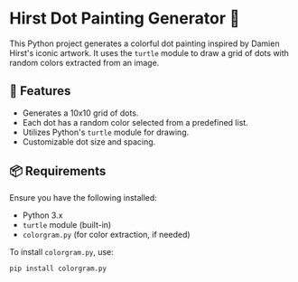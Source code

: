 # Hirst Dot Painting Generator 🎨

This Python project generates a colorful dot painting inspired by Damien Hirst's iconic artwork. It uses the `turtle` module to draw a grid of dots with random colors extracted from an image.

## 🚀 Features

- Generates a 10x10 grid of dots.
- Each dot has a random color selected from a predefined list.
- Utilizes Python's `turtle` module for drawing.
- Customizable dot size and spacing.

## 📦 Requirements

Ensure you have the following installed:

- Python 3.x
- `turtle` module (built-in)
- `colorgram.py` (for color extraction, if needed)

To install `colorgram.py`, use:

```bash
pip install colorgram.py


